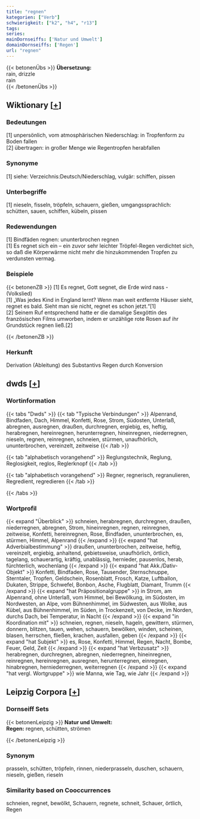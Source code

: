 ```yaml
---
title: "regnen"
kategorien: ["Verb"]
schwierigkeit: ["k2", "h4", "r13"]
tags:
series:
mainDornseiffs: ['Natur und Umwelt']
domainDornseiffs: ['Regen']
url: "regnen"
---
```


{{< betonenÜbs >}}
**Übersetzung:**  
rain, drizzle  
rain  
{{< /betonenÜbs >}}

## Wiktionary [[+](https://de.wiktionary.org/wiki/regnen)]

### Bedeutungen
[1] unpersönlich, vom atmosphärischen Niederschlag: in Tropfenform zu Boden fallen  
[2] übertragen: in großer Menge wie Regentropfen herabfallen  

### Synonyme
[1] siehe: Verzeichnis:Deutsch/Niederschlag, vulgär: schiffen, pissen  

### Unterbegriffe
[1] nieseln, fisseln, tröpfeln, schauern, gießen, umgangssprachlich: schütten, sauen, schiffen, kübeln, pissen  

### Redewendungen
[1] Bindfäden regnen: ununterbrochen regnen  
[1] Es regnet sich ein – ein zuvor sehr leichter Tröpfel-Regen verdichtet sich, so daß die Körperwärme nicht mehr die hinzukommenden Tropfen zu verdunsten vermag.  

### Beispiele
{{< betonenZB >}}
[1] Es regnet, Gott segnet, die Erde wird nass - (Volkslied)  
[1] „Was jedes Kind in England lernt? Wenn man weit entfernte Häuser sieht, regnet es bald. Sieht man sie nicht, regnet es schon jetzt.“[1]  
[2]  Seinem Ruf entsprechend hatte er die damalige Sexgöttin des französischen Films umworben, indem er unzählige rote Rosen auf ihr Grundstück regnen ließ.[2]  

{{< /betonenZB >}}
### Herkunft
Derivation (Ableitung) des Substantivs Regen durch Konversion  



## dwds [[+](https://www.dwds.de/wb/regnen)]

### Wortinformation
{{< tabs "Dwds" >}}
{{< tab "Typische Verbindungen" >}}
Alpenrand, Bindfaden, Dach, Himmel, Konfetti, Rose, Strom, Südosten, Unterlaß, abregnen, ausregnen, draußen, durchregnen, ergiebig, es, heftig, herabregnen, hereinregnen, herunterregnen, hineinregnen, niederregnen, nieseln, regnen, reinregnen, schneien, stürmen, unaufhörlich, ununterbrochen, vereinzelt, zeitweise
{{< /tab >}}

{{< tab "alphabetisch vorangehend" >}}
Reglungstechnik, Reglung, Reglosigkeit, reglos, Reglerknopf
{{< /tab >}}

{{< tab "alphabetisch vorangehend" >}}
Regner, regnerisch, regranulieren, Regredient, regredieren
{{< /tab >}}

{{< /tabs >}}

### Wortprofil
{{< expand "Überblick" >}} schneien, herabregnen, durchregnen, draußen, niederregnen, abregnen, Strom, hineinregnen, regnen, reinregnen, zeitweise, Konfetti, hereinregnen, Rose, Bindfaden, ununterbrochen, es, stürmen, Himmel, Alpenrand {{< /expand >}}
{{< expand "hat Adverbialbestimmung" >}} draußen, ununterbrochen, zeitweise, heftig, vereinzelt, ergiebig, anhaltend, gebietsweise, unaufhörlich, örtlich, tagelang, schauerartig, kräftig, unablässig, hernieder, pausenlos, herab, fürchterlich, wochenlang {{< /expand >}}
{{< expand "hat Akk./Dativ-Objekt" >}} Konfetti, Bindfaden, Rose, Tausender, Sternschnuppe, Sterntaler, Tropfen, Geldschein, Rosenblatt, Frosch, Katze, Luftballon, Dukaten, Strippe, Schwefel, Bonbon, Asche, Flugblatt, Diamant, Trumm {{< /expand >}}
{{< expand "hat Präpositionalgruppe" >}} in Strom, am Alpenrand, ohne Unterlaß, vom Himmel, bei Bewölkung, im Südosten, im Nordwesten, an Alpe, vom Bühnenhimmel, im Südwesten, aus Wolke, aus Kübel, aus Bühnenhimmel, im Süden, in Trockenzeit, von Decke, im Norden, durchs Dach, bei Temperatur, in Nacht {{< /expand >}}
{{< expand "in Koordination mit" >}} schneien, regnen, nieseln, hageln, gewittern, stürmen, donnern, blitzen, tauen, wehen, schauern, bewölken, winden, scheinen, blasen, herrschen, fließen, krachen, ausfallen, geben {{< /expand >}}
{{< expand "hat Subjekt" >}} es, Rose, Konfetti, Himmel, Regen, Nacht, Bombe, Feuer, Geld, Zeit {{< /expand >}}
{{< expand "hat Verbzusatz" >}} herabregnen, durchregnen, abregnen, niederregnen, hineinregnen, reinregnen, hereinregnen, ausregnen, herunterregnen, einregnen, hinabregnen, herniederregnen, weiterregnen {{< /expand >}}
{{< expand "hat vergl. Wortgruppe" >}} wie Manna, wie Tag, wie Jahr {{< /expand >}}

## Leipzig Corpora [[+](https://corpora.uni-leipzig.de/en/res?word=regnen&corpusId=deu_newscrawl-public_2018)]

### Dornseiff Sets
{{< betonenLeipzig >}}
**Natur und Umwelt:**  
**Regen:** regnen, schütten, strömen  

{{< /betonenLeipzig >}}

### Synonym
prasseln, schütten, tröpfeln, rinnen, niederprasseln, duschen, schauern, nieseln, gießen, rieseln


### Similarity based on Cooccurrences
schneien, regnet, bewölkt, Schauern, regnete, schneit, Schauer, örtlich, Regen


